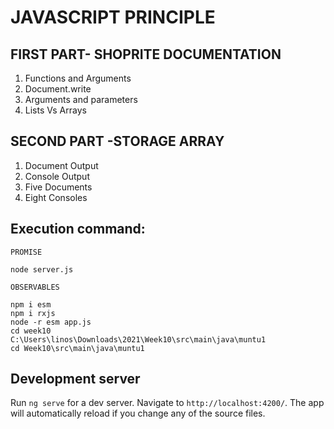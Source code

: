 # JAVASCRIPT PRINCIPLE

## FIRST PART- SHOPRITE DOCUMENTATION

1. Functions and Arguments
2. Document.write
3. Arguments and parameters
4. Lists Vs Arrays

## SECOND PART -STORAGE ARRAY

1. Document Output
2. Console Output
3. Five Documents
4. Eight Consoles

## Execution command:  

```
PROMISE

node server.js

OBSERVABLES

npm i esm
npm i rxjs
node -r esm app.js
cd week10
C:\Users\linos\Downloads\2021\Week10\src\main\java\muntu1
cd Week10\src\main\java\muntu1

```

## Development server

Run `ng serve` for a dev server. Navigate to `http://localhost:4200/`. The app will automatically reload if you change any of the source files.

